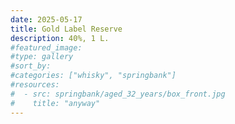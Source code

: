```yaml
---
date: 2025-05-17
title: Gold Label Reserve
description: 40%, 1 L.
#featured_image: 
#type: gallery
#sort_by: 
#categories: ["whisky", "springbank"]
#resources:
#  - src: springbank/aged_32_years/box_front.jpg
#    title: "anyway"
---
```

